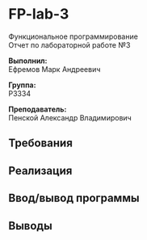 # FP-lab-3


Функциональное программирование<br>
Отчет по лабораторной работе №3


**Выполнил:** <br>
Ефремов Марк Андреевич

**Группа:**<br>
P3334

**Преподаватель:**<br>
Пенской Александр Владимирович

## Требования

## Реализация

## Ввод/вывод программы

## Выводы